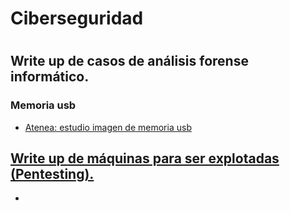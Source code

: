 #
# Ciberseguridad
#

## Write up de casos de análisis forense informático.

### Memoria usb
<ul>
  <li><a href="https://github.com/aguayro/ciberseguridad/blob/0d14beb62a6d6a8e8b2461eef7aae74cb43552c0/Forensic/An%C3%A1lisis%20Forense%20-%20Incidente%20seguridad%20unidad%20usb%20caso%2001.pdf">Atenea: estudio imagen de memoria usb</li>
</ul>


  
## Write up de máquinas para ser explotadas (Pentesting).

<ul>
  <li></li>
</ul>
  
